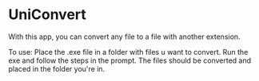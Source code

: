 # UniConvert
With this app, you can convert any file to a file with another extension. 

To use: Place the .exe file in a folder with files u want to convert. 
Run the exe and follow the steps in the prompt.
The files should be converted and placed in the folder you're in.